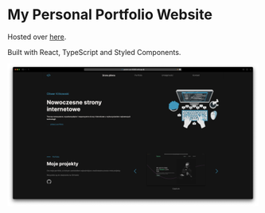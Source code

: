# My Personal Portfolio Website

Hosted over [here](https://pensive-curie-90365f.netlify.app).

Built with React, TypeScript and Styled Components.

![website screenshot](./portfolio-landing.png)
